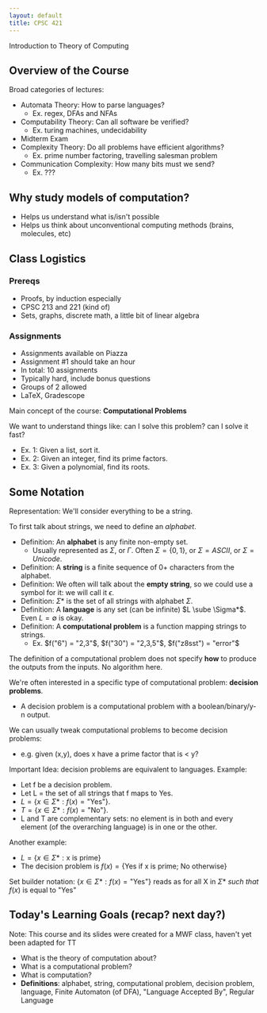 ```yaml
---
layout: default
title: CPSC 421
---
```


Introduction to Theory of Computing

## Overview of the Course
Broad categories of lectures:
- Automata Theory: How to parse languages?
	- Ex. regex, DFAs and NFAs
- Computability Theory: Can all software be verified?
	- Ex. turing machines, undecidability
- Midterm Exam
- Complexity Theory: Do all problems have efficient algorithms?
	- Ex. prime number factoring, travelling salesman problem
- Communication Complexity: How many bits must we send?
	- Ex. ???

## Why study models of computation?
- Helps us understand what is/isn't possible
- Helps us think about unconventional computing methods (brains, molecules, etc)

## Class Logistics
### Prereqs
- Proofs, by induction especially
- CPSC 213 and 221 (kind of)
- Sets, graphs, discrete math, a little bit of linear algebra

### Assignments
- Assignments available on Piazza
- Assignment #1 should take an hour
- In total: 10 assignments
- Typically hard, include bonus questions
- Groups of 2 allowed
- LaTeX, Gradescope

Main concept of the course: **Computational Problems**

We want to understand things like: can I solve this problem? can I solve it fast?
- Ex. 1: Given a list, sort it.
- Ex. 2: Given an integer, find its prime factors.
- Ex. 3: Given a polynomial, find its roots.

## Some Notation

Representation: We'll consider everything to be a string.

To first talk about strings, we need to define an _alphabet_.

- Definition: An **alphabet** is any finite non-empty set.
	- Usually represented as $\Sigma$, or $\Gamma$. Often $\Sigma = \{0, 1\}$, or $\Sigma = ASCII$, or $\Sigma = Unicode$.
- Definition: A **string** is a finite sequence of 0+ characters from the alphabet.
- Definition: We often will talk about the **empty string**, so we could use a symbol for it: we will call it $\epsilon$.
- Definition: $\Sigma*$ is the set of all strings with alphabet $\Sigma$.
- Definition: A **language** is any set (can be infinite) $L \sube \Sigma*$. Even $L = \emptyset$ is okay.
- Definition: A **computational problem** is a function mapping strings to strings.
	- Ex. $f("6") = "2,3"$, $f("30") = "2,3,5"$, $f("z8sst") = "error"$

The definition of a computational problem does not specify **how** to produce the outputs from the inputs. No algorithm here.

We're often interested in a specific type of computational problem: **decision problems**.
- A decision problem is a computational problem with a boolean/binary/y-n output.

We can usually tweak computational problems to become decision problems:
- e.g. given (x,y), does x have a prime factor that is < y?

Important Idea: decision problems are equivalent to languages.
Example:
- Let f be a decision problem.
- Let L = the set of all strings that f maps to Yes.
- $L = \{ x \in \Sigma* : f(x) = \text{"Yes"} \}$.
- $T = \{ x \in \Sigma* : f(x) = \text{"No"} \}$.
- L and T are complementary sets: no element is in both and every element (of the overarching language) is in one or the other.

Another example:
- $L = \{ x \in \Sigma* : \text{x is prime} \}$
- The decision problem is $f(x) = \{ \text{Yes if x is prime; No otherwise} \}$

Set builder notation: $\{ x \in \Sigma* : f(x) = \text{"Yes"} \}$ reads as for all X in $\Sigma*$ _such that_ $f(x)$ is equal to "Yes"

## Today's Learning Goals (recap? next day?)
Note: This course and its slides were created for a MWF class, haven't yet been adapted for TT
- What is the theory of computation about?
- What is a computational problem?
- What is computation?
- **Definitions**: alphabet, string, computational problem, decision problem, language, Finite Automaton (of DFA), "Language Accepted By", Regular Language

